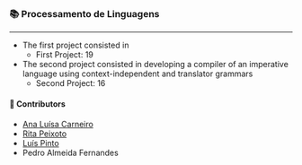 
### :books: Processamento de Linguagens
***

- The first project consisted in 
  - First Project: 19
- The second project consisted in developing a compiler of an imperative language using context-independent and translator grammars
  - Second Project: 16

#### :handshake: Contributors 
- [Ana Luísa Carneiro](https://github.com/Analucar)
- [Rita Peixoto](https://github.com/rita-peixoto)
- [Luís Pinto](https://github.com/L-Pinto)
- Pedro Almeida Fernandes
